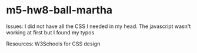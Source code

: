 # m5-hw8-ball-martha

Issues: I did not have all the CSS I needed in my head. 
The javascript wasn't working at first but I found my typos


Resources: W3Schools for CSS design